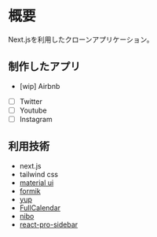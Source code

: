 # 概要

Next.jsを利用したクローンアプリケーション。

## 制作したアプリ

- [wip] Airbnb
- [ ] Twitter
- [ ] Youtube
- [ ] Instagram

## 利用技術

- next.js
- tailwind css
- [material ui](https://mui.com/)
- [formik](https://formik.org/docs/overview)
- [yup](https://www.npmjs.com/package/yup)
- [FullCalendar](https://www.npmjs.com/package/@fullcalendar/react)
- [nibo](https://nivo.rocks/)
- [react-pro-sidebar](https://www.npmjs.com/package/react-pro-sidebar)

